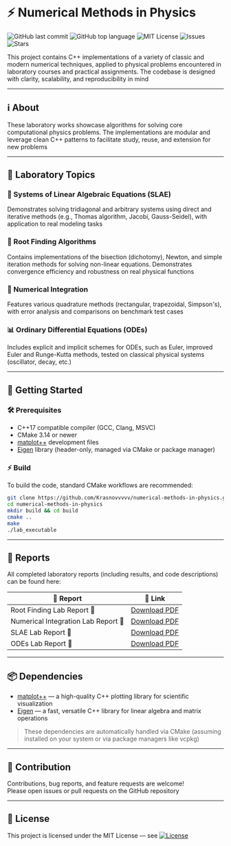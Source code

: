 # ⚡ Numerical Methods in Physics

![GitHub last commit](https://img.shields.io/github/last-commit/Krasnovvvvv/numerical-methods-in-physics)
![GitHub top language](https://img.shields.io/github/languages/top/Krasnovvvvv/numerical-methods-in-physics)
![MIT License](https://img.shields.io/github/license/Krasnovvvvv/numerical-methods-in-physics)
![Issues](https://img.shields.io/github/issues/Krasnovvvvv/numerical-methods-in-physics)
![Stars](https://img.shields.io/github/stars/Krasnovvvvv/numerical-methods-in-physics)

This project contains C++ implementations of a variety of classic and modern numerical techniques, applied to physical problems encountered in laboratory courses and practical assignments. The codebase is designed with clarity, scalability, and reproducibility in mind

---

## ℹ️ About

These laboratory works showcase algorithms for solving core computational physics problems. The implementations are modular and leverage clean C++ patterns to facilitate study, reuse, and extension for new problems

---

## 🔬 Laboratory Topics

### 🧮 Systems of Linear Algebraic Equations (SLAE)

Demonstrates solving tridiagonal and arbitrary systems using direct and iterative methods (e.g., Thomas algorithm, Jacobi, Gauss-Seidel), with application to real modeling tasks

### 🌱 Root Finding Algorithms 

Contains implementations of the bisection (dichotomy), Newton, and simple iteration methods for solving non-linear equations. Demonstrates convergence efficiency and robustness on real physical functions

### 📐 Numerical Integration 

Features various quadrature methods (rectangular, trapezoidal, Simpson's), with error analysis and comparisons on benchmark test cases

### 📊 Ordinary Differential Equations (ODEs) 

Includes explicit and implicit schemes for ODEs, such as Euler, improved Euler and Runge-Kutta methods, tested on classical physical systems (oscillator, decay, etc.)

---

## 🚀 Getting Started 

### 🛠️ Prerequisites

- C++17 compatible compiler (GCC, Clang, MSVC)
- CMake 3.14 or newer
- [matplot++](https://alandefreitas.github.io/matplotplusplus/) development files
- [Eigen](https://eigen.tuxfamily.org/) library (header-only, managed via CMake or package manager)

### ⚡ Build

To build the code, standard CMake workflows are recommended:

```bash
git clone https://github.com/Krasnovvvvv/numerical-methods-in-physics.git
cd numerical-methods-in-physics
mkdir build && cd build
cmake ..
make
./lab_executable
```

---

## 📄 Reports

All completed laboratory reports (including results, and code descriptions) can be found here:

| 📝 Report                                 | 📎 Link                        |
| ----------------------------------------- | ------------------------------ |
| Root Finding Lab Report 📄                | [Download PDF](link_to_report_1) |
| Numerical Integration Lab Report 📄       | [Download PDF](link_to_report_2) |
| SLAE Lab Report 📄                        | [Download PDF](link_to_report_3) |
| ODEs Lab Report 📄                        | [Download PDF](link_to_report_5) |

---

## 📦 Dependencies

- [matplot++](https://alandefreitas.github.io/matplotplusplus/) — a high-quality C++ plotting library for scientific visualization
- [Eigen](https://eigen.tuxfamily.org/) — a fast, versatile C++ library for linear algebra and matrix operations

> These dependencies are automatically handled via CMake (assuming installed on your system or via package managers like vcpkg)

---

## 🤝 Contribution

Contributions, bug reports, and feature requests are welcome!  
Please open issues or pull requests on the GitHub repository

---

## 📝 License

This project is licensed under the MIT License — see [![License](https://img.shields.io/github/license/Krasnovvvvv/numerical-methods-in-physics)](LICENSE)






